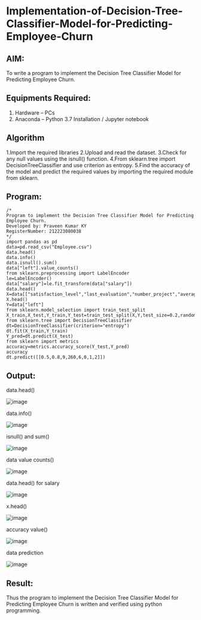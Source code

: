 # Implementation-of-Decision-Tree-Classifier-Model-for-Predicting-Employee-Churn

## AIM:
To write a program to implement the Decision Tree Classifier Model for Predicting Employee Churn.

## Equipments Required:
1. Hardware – PCs
2. Anaconda – Python 3.7 Installation / Jupyter notebook

## Algorithm
1.Import the required libraries
2.Upload and read the dataset.
3.Check for any null values using the isnull() function.
4.From sklearn.tree import DecisionTreeClassifier and use criterion as entropy.
5.Find the accuracy of the model and predict the required values by importing the required module from sklearn.


## Program:
```
/*
Program to implement the Decision Tree Classifier Model for Predicting Employee Churn.
Developed by: Praveen Kumar KY
RegisterNumber: 212223080038
*/
import pandas as pd
data=pd.read_csv("Employee.csv")
data.head()
data.info()
data.isnull().sum()
data["left"].value_counts()
from sklearn.preprocessing import LabelEncoder
le=LabelEncoder()
data["salary"]=le.fit_transform(data["salary"])
data.head()
X=data[["satisfaction_level","last_evaluation","number_project","average_montly_hours","time_spend_company","Work_accident","promotion_last_5years","salary"]]
X.head()
Y=data["left"]
from sklearn.model_selection import train_test_split
X_train,X_test,Y_train,Y_test=train_test_split(X,Y,test_size=0.2,random_state=100)
from sklearn.tree import DecisionTreeClassifier
dt=DecisionTreeClassifier(criterion="entropy")
dt.fit(X_train,Y_train)
Y_pred=dt.predict(X_test)
from sklearn import metrics
accuracy=metrics.accuracy_score(Y_test,Y_pred)
accuracy
dt.predict([[0.5,0.8,9,260,6,0,1,2]])
```

## Output:

data.head()

![image](https://github.com/MOHAMEDFARIKH2/Implementation-of-Decision-Tree-Classifier-Model-for-Predicting-Employee-Churn/assets/168570140/27b2bcb2-da89-4efb-bae4-b67be863b902)



data.info()

![image](https://github.com/MOHAMEDFARIKH2/Implementation-of-Decision-Tree-Classifier-Model-for-Predicting-Employee-Churn/assets/168570140/75ba62cc-2dd6-4909-bafb-b3f4897f1f1c)



isnull() and sum()

![image](https://github.com/MOHAMEDFARIKH2/Implementation-of-Decision-Tree-Classifier-Model-for-Predicting-Employee-Churn/assets/168570140/4d2c5301-d36d-4643-9590-f7391c585a0f)



data value counts()

![image](https://github.com/MOHAMEDFARIKH2/Implementation-of-Decision-Tree-Classifier-Model-for-Predicting-Employee-Churn/assets/168570140/5e1787f9-b035-499e-a6f5-e19b38a558b2)


data.head() for salary

![image](https://github.com/MOHAMEDFARIKH2/Implementation-of-Decision-Tree-Classifier-Model-for-Predicting-Employee-Churn/assets/168570140/498dd35b-d410-4813-a5c1-cd2e1816559a)



x.head()

![image](https://github.com/MOHAMEDFARIKH2/Implementation-of-Decision-Tree-Classifier-Model-for-Predicting-Employee-Churn/assets/168570140/7c3b2727-ffa1-495a-bfbf-ce80f71ee2fd)



accuracy value()

![image](https://github.com/MOHAMEDFARIKH2/Implementation-of-Decision-Tree-Classifier-Model-for-Predicting-Employee-Churn/assets/168570140/d268f33e-fcf0-4b9f-a09a-0448a0a63856)



data prediction

![image](https://github.com/MOHAMEDFARIKH2/Implementation-of-Decision-Tree-Classifier-Model-for-Predicting-Employee-Churn/assets/168570140/3cbc7e0a-2879-4cb9-b634-c67fb6b9d260)


## Result:
Thus the program to implement the  Decision Tree Classifier Model for Predicting Employee Churn is written and verified using python programming.
